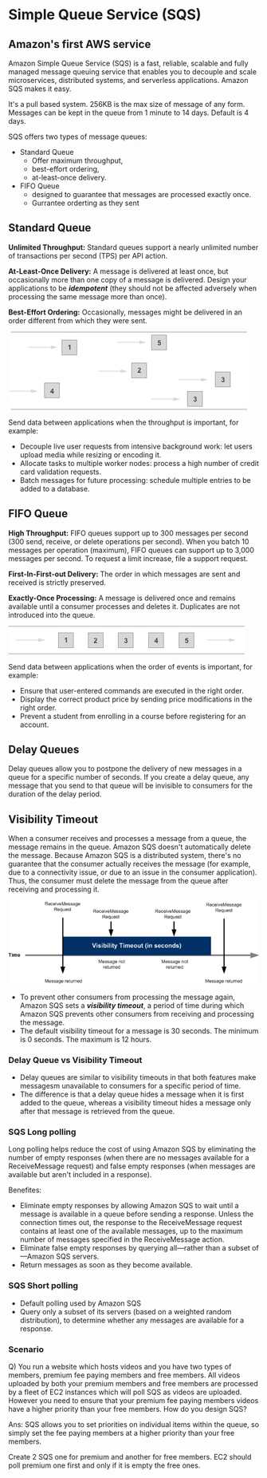 # Simple Queue Service (SQS)

## Amazon's first AWS service

Amazon Simple Queue Service (SQS) is a fast, reliable, scalable and fully managed message queuing service that enables you to decouple and scale microservices, distributed systems, and serverless applications. Amazon SQS makes it easy.

It's a pull based system.
256KB is the max size of message of any form. Messages can be kept in the queue from 1 minute to 14 days. Default is 4 days.

SQS offers two types of message queues:

- Standard Queue
  - Offer maximum throughput,
  - best-effort ordering,
  - at-least-once delivery.
- FIFO Queue
  - designed to guarantee that messages are processed exactly once.
  - Gurrantee orderting as they sent

## Standard Queue

**Unlimited Throughput:** Standard queues support a nearly unlimited number of transactions per second (TPS) per API action.

**At-Least-Once Delivery:** A message is delivered at least once, but occasionally more than one copy of a message is delivered. Design your applications to be **_idempotent_** (they should not be affected adversely when processing the same message more than once).

**Best-Effort Ordering:** Occasionally, messages might be delivered in an order different from which they were sent.

![](images/sqs_best_effort_ordering.png)

Send data between applications when the throughput is important, for example:

- Decouple live user requests from intensive background work: let users upload media while resizing or encoding it.
- Allocate tasks to multiple worker nodes: process a high number of credit card validation requests.
- Batch messages for future processing: schedule multiple entries to be added to a database.

## FIFO Queue

**High Throughput:** FIFO queues support up to 300 messages per second (300 send, receive, or delete operations per second). When you batch 10 messages per operation (maximum), FIFO queues can support up to 3,000 messages per second. To request a limit increase, file a support request.

**First-ln-First-out Delivery:** The order in which messages are sent and received is strictly preserved.

**Exactly-Once Processing:** A message is delivered once and remains available until a consumer processes and deletes it. Duplicates are not introduced into the queue.

![](images/sqs_fifo_ordering.png)

Send data between applications when the order of events is important, for example:

- Ensure that user-entered commands are executed in the right order.
- Display the correct product price by sending price modifications in the right order.
- Prevent a student from enrolling in a course before registering for an account.

## Delay Queues

Delay queues allow you to postpone the delivery of new messages in a queue for a specific
number of seconds. If you create a delay queue, any message that you send to that queue will
be invisible to consumers for the duration of the delay period.

## Visibility Timeout

When a consumer receives and processes a message from a queue, the message remains in the queue. Amazon SQS doesn't automatically delete the message. Because Amazon SQS is a distributed system, there's no guarantee that the consumer actually receives the message (for example, due to a connectivity issue, or due to an issue in the consumer application). Thus, the consumer must delete the message from the queue after receiving and processing it.

![](images/sqs-visibility-timeout-diagram.png)

- To prevent other consumers from processing the message again, Amazon SQS sets a **_visibility timeout_**, a period of time during which Amazon SQS prevents other consumers from receiving and processing the message.
- The default visibility timeout for a message is 30 seconds. The minimum is 0 seconds. The maximum is 12 hours.

### Delay Queue vs Visibility Timeout

- Delay queues are similar to visibility timeouts in that both features make messagesm unavailable to consumers for a specific period of time.
- The difference is that a delay queue hides a message when it is first added to the queue, whereas a visibility timeout hides a message only after that message is retrieved from the queue.

### SQS Long polling

Long polling helps reduce the cost of using Amazon SQS by eliminating the number of empty responses (when there are no messages available for a ReceiveMessage request) and false empty responses (when messages are available but aren't included in a response).

Benefites:

- Eliminate empty responses by allowing Amazon SQS to wait until a message is available in a queue before sending a response. Unless the connection times out, the response to the ReceiveMessage request contains at least one of the available messages, up to the maximum number of messages specified in the ReceiveMessage action.
- Eliminate false empty responses by querying all—rather than a subset of—Amazon SQS servers.
- Return messages as soon as they become available.

### SQS Short polling

- Default polling used by Amazon SQS
- Query only a subset of its servers (based on a weighted random distribution), to determine whether any messages are available for a response.

### Scenario

Q) You run a website which hosts videos and you have two types of members, premium fee paying members and free members. All videos uploaded by both your premium members and free members are processed by a fleet of EC2 instances which will poll SQS as videos are uploaded. However you need to ensure that your premium fee paying members videos have a higher priority than your free members. How do you design SQS?

Ans:
SQS allows you to set priorities on individual items within the queue, so simply set the fee paying members at a higher priority than your free members.

Create 2 SQS one for premium and another for free members. EC2 should poll premium one first and only if it is empty the free ones.
